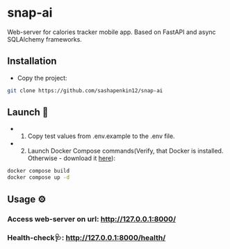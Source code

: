 # snap-ai
Web-server for calories tracker mobile app. Based on FastAPI and async SQLAlchemy frameworks. 


## Installation
- Copy the project:
```bash
git clone https://github.com/sashapenkin12/snap-ai
```

## Launch 🚀
- 1. Copy test values from .env.example to the .env file.
- 2. Launch Docker Compose commands(Verify, that Docker is installed. Otherwise - download it [here](https://www.docker.com/products/docker-desktop/)):
```bash
docker compose build
docker compose up -d
```

## Usage ⚙️
### Access web-server on url: http://127.0.0.1:8000/
### Health-check🩺: http://127.0.0.1:8000/health/